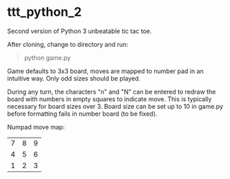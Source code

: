 # ttt_python_2
Second version of Python 3 unbeatable tic tac toe.

After cloning, change to directory and run:
>python game.py

Game defaults to 3x3 board, moves are mapped to number pad in an intuitive way.
Only odd sizes should be played.

During any turn, the characters "n" and "N" can be entered to redraw the board with numbers in empty squares to indicate move.
This is typically necessary for board sizes over 3. Board size can be set up to 10 in game.py before formatting fails in number board (to be fixed).

Numpad move map:

|   |   |   |
|:-:|:-:|:-:|
| 7 | 8 | 9 |
| 4 | 5 | 6 |
| 1 | 2 | 3 |
